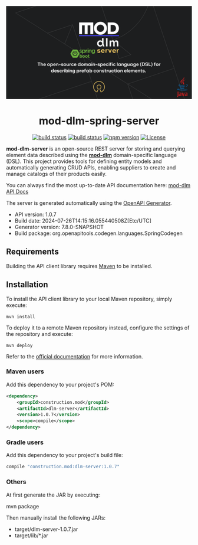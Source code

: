 <div align="center">
    <a href="https://mod.construction/" target="_blank">
        <img src="mod-dlm-spring-server.png" alt="mod-dlm-server-logo"/>
    </a>



# mod-dlm-spring-server

[![build status](https://github.com/mod-construction/mod-dlm/actions/workflows/apidoc.yml/badge.svg)](https://github.com/mod-construction/mod-dlm/actions/workflows/apidoc.yml)
[![build status](https://github.com/mod-construction/mod-dlm/actions/workflows/publish.yml/badge.svg)](https://github.com/mod-construction/mod-dlm/actions/workflows/publish.yml)
[![npm version](https://img.shields.io/npm/v/@mod-construction/mod-dlm/latest)](https://www.npmjs.com/package/@mod-construction/mod-dlm)
[![License](https://img.shields.io/github/license/mod-construction/mod-dlm)](https://opensource.org/licenses/MIT)
</div>

**mod-dlm-server** is an open-source REST server for storing and querying element data described using the **[mod-dlm](https://github.com/mod-construction/mod-dlm)** domain-specific language (DSL).
This project provides tools for defining entity models and automatically generating CRUD APIs, enabling suppliers to create and manage catalogs of their products easily.

You can always find the most up-to-date API documentation here: [mod-dlm API Docs](https://mod-construction.github.io/mod-dlm/)


The server is generated automatically using the  [OpenAPI Generator](https://openapi-generator.tech).

- API version: 1.0.7
- Build date: 2024-07-26T14:15:16.055440508Z[Etc/UTC]
- Generator version: 7.8.0-SNAPSHOT
- Build package: org.openapitools.codegen.languages.SpringCodegen

## Requirements

Building the API client library requires [Maven](https://maven.apache.org/) to be installed.

## Installation

To install the API client library to your local Maven repository, simply execute:

```shell
mvn install
```

To deploy it to a remote Maven repository instead, configure the settings of the repository and execute:

```shell
mvn deploy
```

Refer to the [official documentation](https://maven.apache.org/plugins/maven-deploy-plugin/usage.html) for more information.

### Maven users

Add this dependency to your project's POM:

```xml
<dependency>
    <groupId>construction.mod</groupId>
    <artifactId>dlm-server</artifactId>
    <version>1.0.7</version>
    <scope>compile</scope>
</dependency>
```

### Gradle users

Add this dependency to your project's build file:

```groovy
compile "construction.mod:dlm-server:1.0.7"
```

### Others

At first generate the JAR by executing:

mvn package

Then manually install the following JARs:

* target/dlm-server-1.0.7.jar
* target/lib/*.jar
